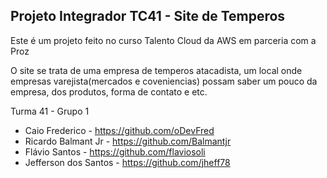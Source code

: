 ## Projeto Integrador TC41 - Site de Temperos ##

Este é um projeto feito no curso Talento Cloud da AWS em parceria com a Proz

O site se trata de uma empresa de temperos atacadista, um local onde empresas varejista(mercados e coveniencias) possam saber um pouco da empresa, dos produtos, forma de contato e etc.

Turma 41 - Grupo 1

- Caio Frederico - https://github.com/oDevFred
- Ricardo Balmant Jr - https://github.com/Balmantjr
- Flávio Santos - https://github.com/flaviosoli
- Jefferson dos Santos - https://github.com/jheff78